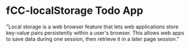 # fCC-localStorage Todo App
 "Local storage is a web browser feature that lets web applications store key-value pairs persistently within a user's browser. This allows web apps to save data during one session, then retrieve it in a later page session."
